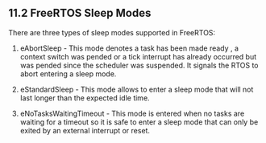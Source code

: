 ## 11.2 FreeRTOS Sleep Modes

There are three types of sleep modes supported in FreeRTOS: 

1. eAbortSleep - This mode denotes a task has been made ready , a context switch was pended or a tick 
   interrupt has already occurred but was pended since the scheduler was suspended. It signals the RTOS 
   to abort entering a sleep mode.

2. eStandardSleep - This mode allows to enter a sleep mode that will not last longer than the expected 
   idle time.

3. eNoTasksWaitingTimeout - This mode is entered when no tasks are waiting for a timeout so it is safe to 
   enter a sleep mode that can only be exited by an external interrupt or reset.